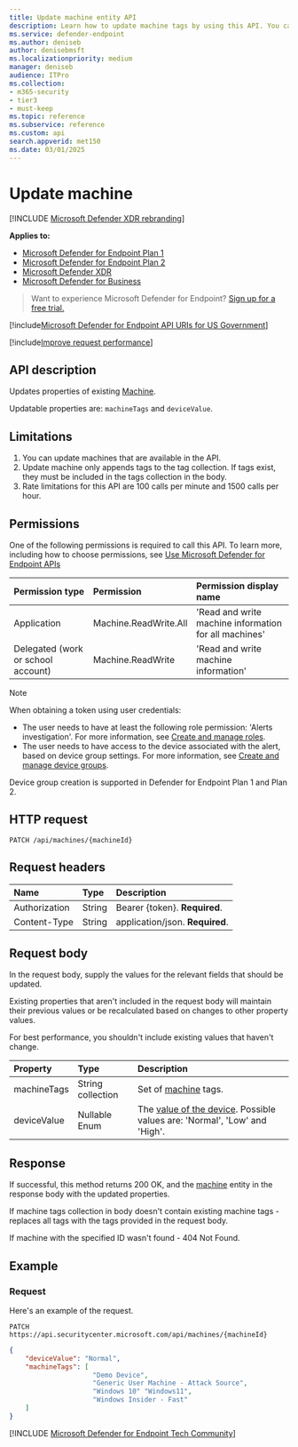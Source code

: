 ```yaml
---
title: Update machine entity API
description: Learn how to update machine tags by using this API. You can update the tags and devicevalue properties.
ms.service: defender-endpoint
ms.author: deniseb
author: denisebmsft
ms.localizationpriority: medium
manager: deniseb
audience: ITPro
ms.collection: 
- m365-security
- tier3
- must-keep
ms.topic: reference
ms.subservice: reference
ms.custom: api
search.appverid: met150
ms.date: 03/01/2025
---
```


# Update machine 

[!INCLUDE [Microsoft Defender XDR rebranding](../../includes/microsoft-defender.md)]

**Applies to:**
- [Microsoft Defender for Endpoint Plan 1](../microsoft-defender-endpoint.md)
- [Microsoft Defender for Endpoint Plan 2](../microsoft-defender-endpoint.md)
- [Microsoft Defender XDR](/defender-xdr)
- [Microsoft Defender for Business](/defender-business)

> Want to experience Microsoft Defender for Endpoint? [Sign up for a free trial.](https://go.microsoft.com/fwlink/p/?linkid=2225630)

[!include[Microsoft Defender for Endpoint API URIs for US Government](../../includes/microsoft-defender-api-usgov.md)]

[!include[Improve request performance](../../includes/improve-request-performance.md)]

## API description

Updates properties of existing [Machine](machine.md).

Updatable properties are: `machineTags` and `deviceValue`.

## Limitations

1. You can update machines that are available in the API. 
2. Update machine only appends tags to the tag collection. If tags exist, they must be included in the tags collection in the body.
3. Rate limitations for this API are 100 calls per minute and 1500 calls per hour.

## Permissions

One of the following permissions is required to call this API. To learn more, including how to choose permissions, see [Use Microsoft Defender for Endpoint APIs](apis-intro.md)

Permission type|Permission|Permission display name
:---|:---|:---
Application|Machine.ReadWrite.All|'Read and write machine information for all machines'
Delegated (work or school account)|Machine.ReadWrite|'Read and write machine information'

> [!NOTE]
> When obtaining a token using user credentials:
> - The user needs to have at least the following role permission: 'Alerts investigation'. For more information, see [Create and manage roles](../user-roles.md).
> - The user needs to have access to the device associated with the alert, based on device group settings. For more information, see [Create and manage device groups](../machine-groups.md).
>
> Device group creation is supported in Defender for Endpoint Plan 1 and Plan 2.

## HTTP request

```http
PATCH /api/machines/{machineId}
```

## Request headers

Name|Type|Description
:---|:---|:---
Authorization|String|Bearer {token}. **Required**.
Content-Type|String|application/json. **Required**.

## Request body

In the request body, supply the values for the relevant fields that should be updated.

Existing properties that aren't included in the request body will maintain their previous values or be recalculated based on changes to other property values.

For best performance, you shouldn't include existing values that haven't change.

Property|Type|Description
:---|:---|:---
machineTags|String collection|Set of [machine](machine.md) tags.
deviceValue|Nullable Enum|The [value of the device](/defender-vulnerability-management/tvm-assign-device-value). Possible values are: 'Normal', 'Low' and 'High'.

## Response

If successful, this method returns 200 OK, and the [machine](machine.md) entity in the response body with the updated properties.

If machine tags collection in body doesn't contain existing machine tags - replaces all tags with the tags provided in the request body.

If machine with the specified ID wasn't found - 404 Not Found.

## Example

### Request

Here's an example of the request.

```http
PATCH https://api.securitycenter.microsoft.com/api/machines/{machineId}
```

```json
{
    "deviceValue": "Normal",
    "machineTags": [
                     "Demo Device",
                     "Generic User Machine - Attack Source",
                     "Windows 10" "Windows11",
                     "Windows Insider - Fast"
    ]
}
```

[!INCLUDE [Microsoft Defender for Endpoint Tech Community](../../includes/defender-mde-techcommunity.md)]
